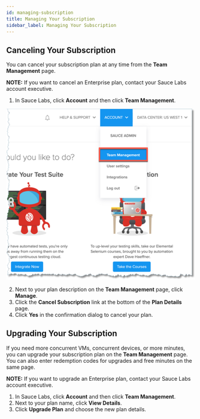 ```yaml
---
id: managing-subscription
title: Managing Your Subscription
sidebar_label: Managing Your Subscription
---
```


## Canceling Your Subscription

You can cancel your subscription plan at any time from the **Team Management** page.

**NOTE:** If you want to cancel an Enterprise plan, contact your Sauce Labs account executive.  

1. In Sauce Labs, click **Account** and then click **Team Management**.

<img src="/static/img/team-mgmt/team-mgmt-nav.jpg" alt="Team management navigation"/>

2. Next to your plan description on the **Team Management** page, click **Manage**.
3. Click the **Cancel Subscription** link at the bottom of the **Plan Details** page.
4. Click **Yes** in the confirmation dialog to cancel your plan.

## Upgrading Your Subscription
If you need more concurrent VMs, concurrent devices, or more minutes, you can upgrade your subscription plan on the **Team Management** page. You can also enter redemption codes for upgrades and free minutes on the same page.

**NOTE:** If you want to upgrade an Enterprise plan, contact your Sauce Labs account executive.

1. In Sauce Labs, click **Account** and then click **Team Management**.
2. Next to your plan name, click **View Details**.
3. Click **Upgrade Plan** and choose the new plan details.
